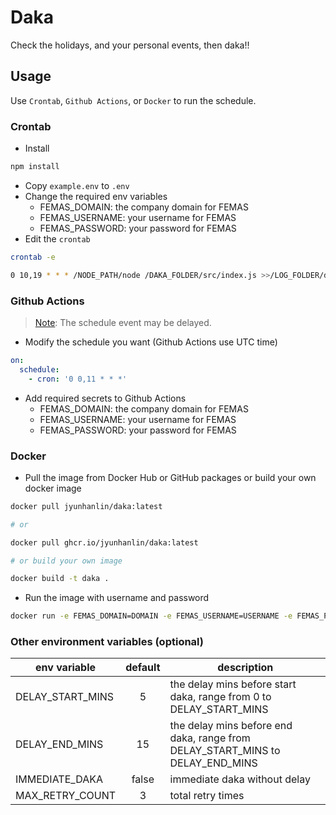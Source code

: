 # Daka

Check the holidays, and your personal events, then daka!!

## Usage

Use `Crontab`, `Github Actions`, or `Docker` to run the schedule.

### Crontab

- Install

```bash
npm install
```

- Copy `example.env` to `.env`
- Change the required env variables
  - FEMAS_DOMAIN: the company domain for FEMAS
  - FEMAS_USERNAME: your username for FEMAS
  - FEMAS_PASSWORD: your password for FEMAS
- Edit the `crontab`

```bash
crontab -e

0 10,19 * * * /NODE_PATH/node /DAKA_FOLDER/src/index.js >>/LOG_FOLDER/daka.log 2>&1
```

### Github Actions

> [Note](https://docs.github.com/en/actions/using-workflows/events-that-trigger-workflows#schedule): The schedule event may be delayed.

- Modify the schedule you want (Github Actions use UTC time)

```yaml
on:
  schedule:
    - cron: '0 0,11 * * *'
```

- Add required secrets to Github Actions
  - FEMAS_DOMAIN: the company domain for FEMAS
  - FEMAS_USERNAME: your username for FEMAS
  - FEMAS_PASSWORD: your password for FEMAS

### Docker

- Pull the image from Docker Hub or GitHub packages or build your own docker image

```bash
docker pull jyunhanlin/daka:latest

# or

docker pull ghcr.io/jyunhanlin/daka:latest

# or build your own image

docker build -t daka .
```

- Run the image with username and password

```bash
docker run -e FEMAS_DOMAIN=DOMAIN -e FEMAS_USERNAME=USERNAME -e FEMAS_PASSWORD=PASSWORD DAKA_IMAGE
```

### Other environment variables (optional)

| env variable     | default | description                                                                   |
| ---------------- | :-----: | ----------------------------------------------------------------------------- |
| DELAY_START_MINS |    5    | the delay mins before start daka, range from 0 to DELAY_START_MINS            |
| DELAY_END_MINS   |   15    | the delay mins before end daka, range from DELAY_START_MINS to DELAY_END_MINS |
| IMMEDIATE_DAKA   |  false  | immediate daka without delay                                                  |
| MAX_RETRY_COUNT  |    3    | total retry times                                                             |
